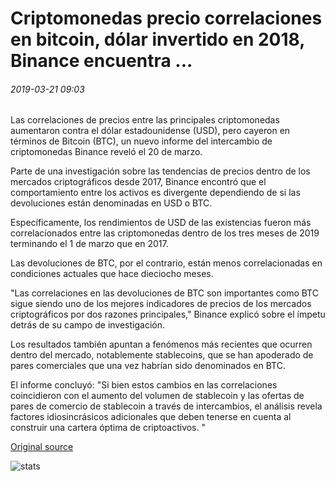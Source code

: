 # Criptomonedas precio correlaciones en bitcoin, dólar invertido en 2018, Binance encuentra ...

###### 2019-03-21 09:03

Las correlaciones de precios entre las principales criptomonedas aumentaron contra el dólar estadounidense (USD), pero cayeron en términos de Bitcoin (BTC), un nuevo informe del intercambio de criptomonedas Binance reveló el 20 de marzo.

Parte de una investigación sobre las tendencias de precios dentro de los mercados criptográficos desde 2017, Binance encontró que el comportamiento entre los activos es divergente dependiendo de si las devoluciones están denominadas en USD o BTC.

Específicamente, los rendimientos de USD de las existencias fueron más correlacionados entre las criptomonedas dentro de los tres meses de 2019 terminando el 1 de marzo que en 2017.

Las devoluciones de BTC, por el contrario, están menos correlacionadas en condiciones actuales que hace dieciocho meses.

"Las correlaciones en las devoluciones de BTC son importantes como BTC sigue siendo uno de los mejores indicadores de precios de los mercados criptográficos por dos razones principales," Binance explicó sobre el ímpetu detrás de su campo de investigación.

Los resultados también apuntan a fenómenos más recientes que ocurren dentro del mercado, notablemente stablecoins, que se han apoderado de pares comerciales que una vez habrían sido denominados en BTC.

El informe concluyó: "Si bien estos cambios en las correlaciones coincidieron con el aumento del volumen de stablecoin y las ofertas de pares de comercio de stablecoin a través de intercambios, el análisis revela factores idiosincrásicos adicionales que deben tenerse en cuenta al construir una cartera óptima de criptoactivos. "

[Original source](https://cointelegraph.com/news/cryptocurrency-price-correlations-in-bitcoin-dollar-flipped-in-2018-binance-finds)

![stats](https://c.statcounter.com/11760860/0/a89fa40b/1/ "stats")